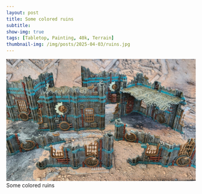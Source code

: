 ```yaml
---
layout: post
title: Some colored ruins
subtitle:
show-img: true
tags: [Tabletop, Painting, 40k, Terrain]
thumbnail-img: /img/posts/2025-04-03/ruins.jpg
---
```


<img src="../img/posts/2025-04-03/ruins.jpg">
Some colored ruins